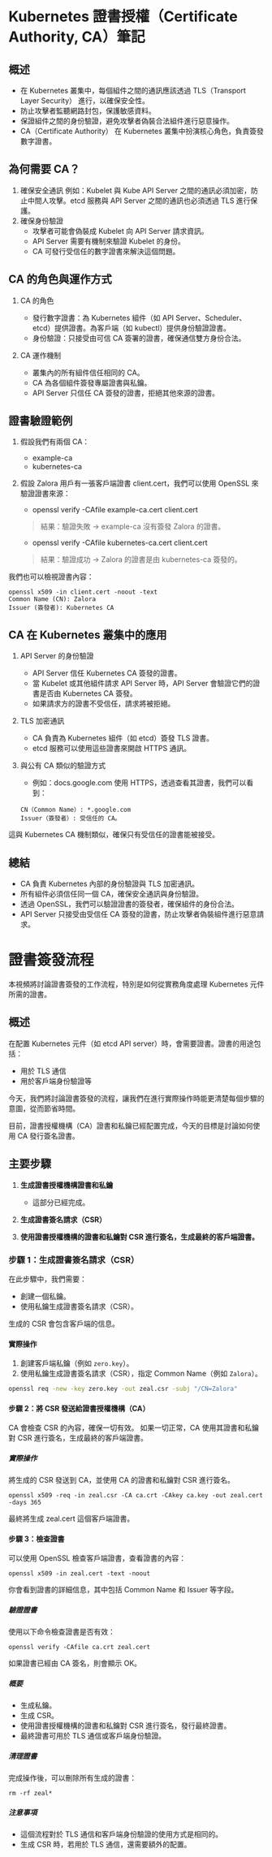 # Kubernetes 證書授權（Certificate Authority, CA）筆記
## 概述
- 在 Kubernetes 叢集中，每個組件之間的通訊應該透過 TLS（Transport Layer Security） 進行，以確保安全性。
- 防止攻擊者監聽網路封包，保護敏感資料。
- 保證組件之間的身份驗證，避免攻擊者偽裝合法組件進行惡意操作。
- CA（Certificate Authority） 在 Kubernetes 叢集中扮演核心角色，負責簽發數字證書。
## 為何需要 CA？
1. 確保安全通訊
    例如：Kubelet 與 Kube API Server 之間的通訊必須加密，防止中間人攻擊。etcd 服務與 API Server 之間的通訊也必須透過 TLS 進行保護。
2. 確保身份驗證
    - 攻擊者可能會偽裝成 Kubelet 向 API Server 請求資訊。
    - API Server 需要有機制來驗證 Kubelet 的身份。
    - CA 可發行受信任的數字證書來解決這個問題。

## CA 的角色與運作方式
1. CA 的角色
    - 發行數字證書：為 Kubernetes 組件（如 API Server、Scheduler、etcd）提供證書。為客戶端（如 kubectl）提供身份驗證證書。
    - 身份驗證：只接受由可信 CA 簽署的證書，確保通信雙方身份合法。

2. CA 運作機制
    - 叢集內的所有組件信任相同的 CA。
    - CA 為各個組件簽發專屬證書與私鑰。
    - API Server 只信任 CA 簽發的證書，拒絕其他來源的證書。

## 證書驗證範例
1. 假設我們有兩個 CA：
    - example-ca
    - kubernetes-ca
2. 假設 Zalora 用戶有一張客戶端證書 client.cert，我們可以使用 OpenSSL 來驗證證書來源：
    - openssl verify -CAfile example-ca.cert client.cert
    > 結果：驗證失敗 → example-ca 沒有簽發 Zalora 的證書。

    - openssl verify -CAfile kubernetes-ca.cert client.cert
    > 結果：驗證成功 → Zalora 的證書是由 kubernetes-ca 簽發的。

我們也可以檢視證書內容：
```
openssl x509 -in client.cert -noout -text
Common Name (CN): Zalora
Issuer (簽發者): Kubernetes CA
```
## CA 在 Kubernetes 叢集中的應用
1. API Server 的身份驗證
    - API Server 信任 Kubernetes CA 簽發的證書。
    - 當 Kubelet 或其他組件請求 API Server 時，API Server 會驗證它們的證書是否由 Kubernetes CA 簽發。
    - 如果請求方的證書不受信任，請求將被拒絕。

2. TLS 加密通訊
    - CA 負責為 Kubernetes 組件（如 etcd）簽發 TLS 證書。
    - etcd 服務可以使用這些證書來開啟 HTTPS 通訊。

3. 與公有 CA 類似的驗證方式
    - 例如：docs.google.com 使用 HTTPS，透過查看其證書，我們可以看到：
    ```
    CN（Common Name）: *.google.com
    Issuer（簽發者）: 受信任的 CA。
    ```
這與 Kubernetes CA 機制類似，確保只有受信任的證書能被接受。

## 總結
- CA 負責 Kubernetes 內部的身份驗證與 TLS 加密通訊。
- 所有組件必須信任同一個 CA，確保安全通訊與身份驗證。
- 透過 OpenSSL，我們可以驗證證書的簽發者，確保組件的身份合法。
- API Server 只接受由受信任 CA 簽發的證書，防止攻擊者偽裝組件進行惡意請求。

# 證書簽發流程

本視頻將討論證書簽發的工作流程，特別是如何從實務角度處理 Kubernetes 元件所需的證書。

## 概述

在配置 Kubernetes 元件（如 etcd API server）時，會需要證書。證書的用途包括：
- 用於 TLS 通信
- 用於客戶端身份驗證等

今天，我們將討論證書簽發的流程，讓我們在進行實際操作時能更清楚每個步驟的意圖，從而節省時間。

目前，證書授權機構（CA）證書和私鑰已經配置完成，今天的目標是討論如何使用 CA 發行簽名證書。

## 主要步驟

1. **生成證書授權機構證書和私鑰**
   - 這部分已經完成。
   
2. **生成證書簽名請求（CSR）**
   
3. **使用證書授權機構的證書和私鑰對 CSR 進行簽名，生成最終的客戶端證書。**

### 步驟 1：生成證書簽名請求（CSR）
在此步驟中，我們需要：
- 創建一個私鑰。
- 使用私鑰生成證書簽名請求（CSR）。

生成的 CSR 會包含客戶端的信息。

#### 實際操作
1. 創建客戶端私鑰（例如 `zero.key`）。
2. 使用私鑰生成證書簽名請求（CSR），指定 Common Name（例如 `Zalora`）。

```bash
openssl req -new -key zero.key -out zeal.csr -subj "/CN=Zalora"
```
#### 步驟 2：將 CSR 發送給證書授權機構（CA）
CA 會檢查 CSR 的內容，確保一切有效。
如果一切正常，CA 使用其證書和私鑰對 CSR 進行簽名，生成最終的客戶端證書。
##### 實際操作
將生成的 CSR 發送到 CA，並使用 CA 的證書和私鑰對 CSR 進行簽名。
```
openssl x509 -req -in zeal.csr -CA ca.crt -CAkey ca.key -out zeal.cert -days 365
```
最終將生成 zeal.cert 這個客戶端證書。
#### 步驟 3：檢查證書
可以使用 OpenSSL 檢查客戶端證書，查看證書的內容：
```
openssl x509 -in zeal.cert -text -noout
```
你會看到證書的詳細信息，其中包括 Common Name 和 Issuer 等字段。
##### 驗證證書
使用以下命令檢查證書是否有效：
```
openssl verify -CAfile ca.crt zeal.cert
```
如果證書已經由 CA 簽名，則會顯示 OK。
##### 概要
- 生成私鑰。
- 生成 CSR。
- 使用證書授權機構的證書和私鑰對 CSR 進行簽名，發行最終證書。
- 最終證書可用於 TLS 通信或客戶端身份驗證。

##### 清理證書
完成操作後，可以刪除所有生成的證書：
```
rm -rf zeal*
```
##### 注意事項
- 這個流程對於 TLS 通信和客戶端身份驗證的使用方式是相同的。
- 生成 CSR 時，若用於 TLS 通信，還需要額外的配置。
